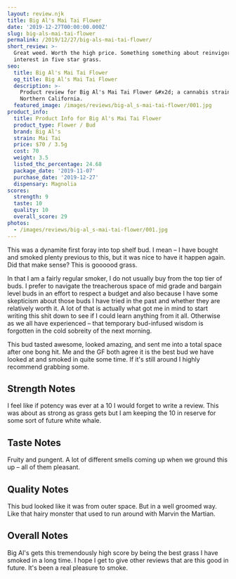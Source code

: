 ```yaml
---
layout: review.njk
title: Big Al's Mai Tai Flower
date: '2019-12-27T00:00:00.000Z'
slug: big-als-mai-tai-flower
permalink: /2019/12/27/big-als-mai-tai-flower/
short_review: >-
  Great weed. Worth the high price. Something something about reinvigorating my
  interest in five star grass.
seo:
  title: Big Al's Mai Tai Flower
  og_title: Big Al's Mai Tai Flower
  description: >-
    Product review for Big Al's Mai Tai Flower &#x2d; a cannabis strain from
    Northern California.
  featured_image: /images/reviews/big-al_s-mai-tai-flower/001.jpg
product_info:
  title: Product Info for Big Al's Mai Tai Flower
  product_type: Flower / Bud
  brand: Big Al's
  strain: Mai Tai
  price: $70 / 3.5g
  cost: 70
  weight: 3.5
  listed_thc_percentage: 24.68
  package_date: '2019-11-07'
  purchase_date: '2019-12-27'
  dispensary: Magnolia
scores:
  strength: 9
  taste: 10
  quality: 10
  overall_score: 29
photos:
  - /images/reviews/big-al_s-mai-tai-flower/001.jpg
---
```


This was a dynamite first foray into top shelf bud. I mean – I have bought and smoked plenty previous to this, but it was nice to have it happen again. Did that make sense? This is goooood grass.

In that I am a fairly regular smoker, I do not usually buy from the top tier of buds. I prefer to navigate the treacherous space of mid grade and bargain level buds in an effort to respect a budget and also because I have some skepticism about those buds I have tried in the past and whether they are relatively worth it. A lot of that is actually what got me in mind to start writing this shit down to see if I could learn anything from it all. Otherwise as we all have experienced – that temporary bud-infused wisdom is forgotten in the cold sobreity of the next morning.

This bud tasted awesome, looked amazing, and sent me into a total space after one bong hit. Me and the GF both agree it is the best bud we have looked at and smoked in quite some time. If it's still around I highly recommend grabbing some.

## Strength Notes

I feel like if potency was ever at a 10 I would forget to write a review. This was about as strong as grass gets but I am keeping the 10 in reserve for some sort of future white whale.

## Taste Notes

Fruity and pungent. A lot of different smells coming up when we ground this up – all of them pleasant.

## Quality Notes

This bud looked like it was from outer space. But in a well groomed way. Like that hairy monster that used to run around with Marvin the Martian.

## Overall Notes

Big Al's gets this tremendously high score by being the best grass I have smoked in a long time. I hope I get to give other reviews that are this good in future. It's been a real pleasure to smoke.
